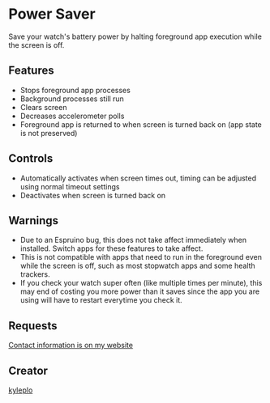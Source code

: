 # Power Saver

Save your watch's battery power by halting foreground app execution while the screen is off.

## Features
- Stops foreground app processes
- Background processes still run
- Clears screen
- Decreases accelerometer polls
- Foreground app is returned to when screen is turned back on (app state is not preserved)

## Controls
- Automatically activates when screen times out, timing can be adjusted using normal timeout settings
- Deactivates when screen is turned back on

## Warnings
- Due to an Espruino bug, this does not take affect immediately when installed. Switch apps for these features to take affect.
- This is not compatible with apps that need to run in the foreground even while the screen is off, such as most stopwatch apps and some health trackers.
- If you check your watch super often (like multiple times per minute), this may end of costing you more power than it saves since the app you are using will have to restart everytime you check it.

## Requests

[Contact information is on my website](https://kyleplo.com/#contact)

## Creator

[kyleplo](https://kyleplo.com)
